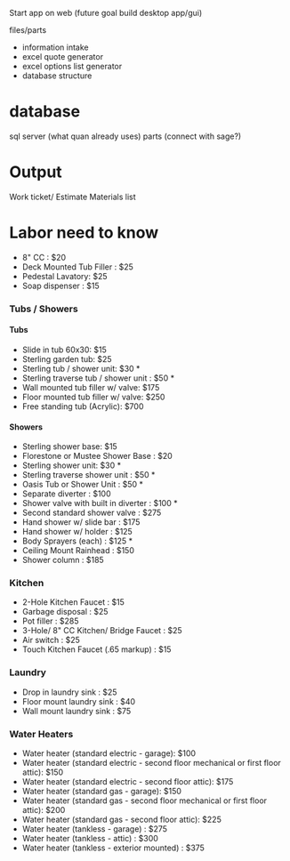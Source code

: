 Start app on web (future goal build desktop app/gui)

files/parts
- information intake
- excel quote generator
- excel options list generator
- database structure

# database
sql server (what quan already uses)
parts (connect with sage?)

# Output
Work ticket/ Estimate
Materials list


# Labor need to know

- 8" CC : $20
- Deck Mounted Tub Filler : $25
- Pedestal Lavatory: $25
- Soap dispenser : $15


### Tubs / Showers
#### Tubs
- Slide in tub 60x30: $15
- Sterling garden tub: $25
- Sterling tub / shower unit: $30 *
- Sterling traverse tub / shower unit : $50 *
- Wall mounted tub filler w/ valve: $175
- Floor mounted tub filler w/ valve: $250
- Free standing tub (Acrylic): $700

#### Showers
- Sterling shower base: $15
- Florestone or Mustee Shower Base : $20
- Sterling shower unit: $30 *
- Sterling traverse shower unit : $50 *
- Oasis Tub or Shower Unit : $50 *
- Separate diverter : $100
- Shower valve with built in diverter : $100 *
- Second standard shower valve : $275
- Hand shower w/ slide bar : $175
- Hand shower w/ holder : $125
- Body Sprayers (each) : $125 *
- Ceiling Mount Rainhead : $150
- Shower column : $185

### Kitchen
- 2-Hole Kitchen Faucet : $15
- Garbage disposal : $25
- Pot filler : $285
- 3-Hole/ 8" CC Kitchen/ Bridge Faucet : $25
- Air switch : $25
- Touch Kitchen Faucet (.65 markup) : $15

### Laundry
- Drop in laundry sink : $25
- Floor mount laundry sink : $40
- Wall mount laundry sink : $75

### Water Heaters
- Water heater (standard electric - garage): $100
- Water heater (standard electric - second floor mechanical or first floor attic): $150
- Water heater (standard electric - second floor attic): $175
- Water heater (standard gas - garage): $150
- Water heater (standard gas - second floor mechanical or first floor attic): $200
- Water heater (standard gas - second floor attic): $225
- Water heater (tankless - garage) : $275
- Water heater (tankless - attic) : $300
- Water heater (tankless - exterior mounted) : $375